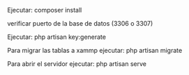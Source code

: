 Ejecutar:
composer install

verificar puerto de la base de datos (3306 o 3307)

Ejecutar:
php artisan key:generate

Para migrar las tablas a xammp ejecutar:
php artisan migrate

Para abrir el servidor ejecutar:
php artisan serve

